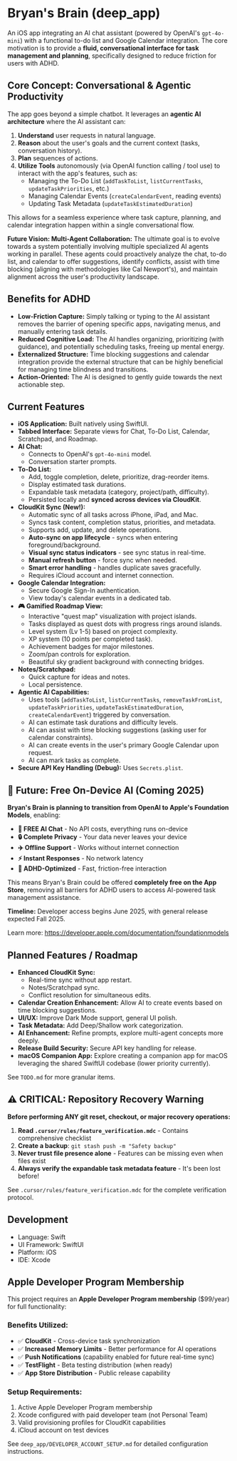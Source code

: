 # Bryan's Brain (deep_app)

An iOS app integrating an AI chat assistant (powered by OpenAI's `gpt-4o-mini`) with a functional to-do list and Google Calendar integration. The core motivation is to provide a **fluid, conversational interface for task management and planning**, specifically designed to reduce friction for users with ADHD.

## Core Concept: Conversational & Agentic Productivity

The app goes beyond a simple chatbot. It leverages an **agentic AI architecture** where the AI assistant can:

1.  **Understand** user requests in natural language.
2.  **Reason** about the user's goals and the current context (tasks, conversation history).
3.  **Plan** sequences of actions.
4.  **Utilize Tools** autonomously (via OpenAI function calling / tool use) to interact with the app's features, such as:
    *   Managing the To-Do List (`addTaskToList`, `listCurrentTasks`, `updateTaskPriorities`, etc.)
    *   Managing Calendar Events (`createCalendarEvent`, reading events)
    *   Updating Task Metadata (`updateTaskEstimatedDuration`)

This allows for a seamless experience where task capture, planning, and calendar integration happen within a single conversational flow.

**Future Vision: Multi-Agent Collaboration:** The ultimate goal is to evolve towards a system potentially involving multiple specialized AI agents working in parallel. These agents could proactively analyze the chat, to-do list, and calendar to offer suggestions, identify conflicts, assist with time blocking (aligning with methodologies like Cal Newport's), and maintain alignment across the user's productivity landscape.

## Benefits for ADHD

*   **Low-Friction Capture:** Simply talking or typing to the AI assistant removes the barrier of opening specific apps, navigating menus, and manually entering task details.
*   **Reduced Cognitive Load:** The AI handles organizing, prioritizing (with guidance), and potentially scheduling tasks, freeing up mental energy.
*   **Externalized Structure:** Time blocking suggestions and calendar integration provide the external structure that can be highly beneficial for managing time blindness and transitions.
*   **Action-Oriented:** The AI is designed to gently guide towards the next actionable step.

## Current Features

*   **iOS Application:** Built natively using SwiftUI.
*   **Tabbed Interface:** Separate views for Chat, To-Do List, Calendar, Scratchpad, and Roadmap.
*   **AI Chat:**
    *   Connects to OpenAI's `gpt-4o-mini` model.
    *   Conversation starter prompts.
*   **To-Do List:**
    *   Add, toggle completion, delete, prioritize, drag-reorder items.
    *   Display estimated task durations.
    *   Expandable task metadata (category, project/path, difficulty).
    *   Persisted locally and **synced across devices via CloudKit**.
*   **CloudKit Sync (New!):**
    *   Automatic sync of all tasks across iPhone, iPad, and Mac.
    *   Syncs task content, completion status, priorities, and metadata.
    *   Supports add, update, and delete operations.
    *   **Auto-sync on app lifecycle** - syncs when entering foreground/background.
    *   **Visual sync status indicators** - see sync status in real-time.
    *   **Manual refresh button** - force sync when needed.
    *   **Smart error handling** - handles duplicate saves gracefully.
    *   Requires iCloud account and internet connection.
*   **Google Calendar Integration:**
    *   Secure Google Sign-In authentication.
    *   View today's calendar events in a dedicated tab.
*   **🎮 Gamified Roadmap View:**
    *   Interactive "quest map" visualization with project islands.
    *   Tasks displayed as quest dots with progress rings around islands.
    *   Level system (Lv 1-5) based on project complexity.
    *   XP system (10 points per completed task).
    *   Achievement badges for major milestones.
    *   Zoom/pan controls for exploration.
    *   Beautiful sky gradient background with connecting bridges.
*   **Notes/Scratchpad:**
    *   Quick capture for ideas and notes.
    *   Local persistence.
*   **Agentic AI Capabilities:**
    *   Uses tools (`addTaskToList`, `listCurrentTasks`, `removeTaskFromList`, `updateTaskPriorities`, `updateTaskEstimatedDuration`, `createCalendarEvent`) triggered by conversation.
    *   AI can estimate task durations and difficulty levels.
    *   AI can assist with time blocking suggestions (asking user for calendar constraints).
    *   AI can create events in the user's primary Google Calendar upon request.
    *   AI can mark tasks as complete.
*   **Secure API Key Handling (Debug):** Uses `Secrets.plist`.

## 🚀 Future: Free On-Device AI (Coming 2025)

**Bryan's Brain is planning to transition from OpenAI to Apple's Foundation Models**, enabling:

- **💸 FREE AI Chat** - No API costs, everything runs on-device
- **🔒 Complete Privacy** - Your data never leaves your device
- **✈️ Offline Support** - Works without internet connection
- **⚡ Instant Responses** - No network latency
- **🎯 ADHD-Optimized** - Fast, friction-free interaction

This means Bryan's Brain could be offered **completely free on the App Store**, removing all barriers for ADHD users to access AI-powered task management assistance.

**Timeline:** Developer access begins June 2025, with general release expected Fall 2025.

Learn more: https://developer.apple.com/documentation/foundationmodels

## Planned Features / Roadmap

*   **Enhanced CloudKit Sync:**
    *   Real-time sync without app restart.
    *   Notes/Scratchpad sync.
    *   Conflict resolution for simultaneous edits.
*   **Calendar Creation Enhancement:** Allow AI to create events based on time blocking suggestions.
*   **UI/UX:** Improve Dark Mode support, general UI polish.
*   **Task Metadata:** Add Deep/Shallow work categorization.
*   **AI Enhancement:** Refine prompts, explore multi-agent concepts more deeply.
*   **Release Build Security:** Secure API key handling for release.
*   **macOS Companion App:** Explore creating a companion app for macOS leveraging the shared SwiftUI codebase (lower priority currently).

See `TODO.md` for more granular items.

## ⚠️ CRITICAL: Repository Recovery Warning

**Before performing ANY git reset, checkout, or major recovery operations:**

1. **Read `.cursor/rules/feature_verification.mdc`** - Contains comprehensive checklist
2. **Create a backup**: `git stash push -m "Safety backup"`
3. **Never trust file presence alone** - Features can be missing even when files exist
4. **Always verify the expandable task metadata feature** - It's been lost before!

See `.cursor/rules/feature_verification.mdc` for the complete verification protocol.

## Development

*   Language: Swift
*   UI Framework: SwiftUI
*   Platform: iOS
*   IDE: Xcode 

## Apple Developer Program Membership

This project requires an **Apple Developer Program membership** ($99/year) for full functionality:

### Benefits Utilized:
- ✅ **CloudKit** - Cross-device task synchronization
- ✅ **Increased Memory Limits** - Better performance for AI operations
- ✅ **Push Notifications** (capability enabled for future real-time sync)
- ✅ **TestFlight** - Beta testing distribution (when ready)
- ✅ **App Store Distribution** - Public release capability

### Setup Requirements:
1. Active Apple Developer Program membership
2. Xcode configured with paid developer team (not Personal Team)
3. Valid provisioning profiles for CloudKit capabilities
4. iCloud account on test devices

See `deep_app/DEVELOPER_ACCOUNT_SETUP.md` for detailed configuration instructions. 